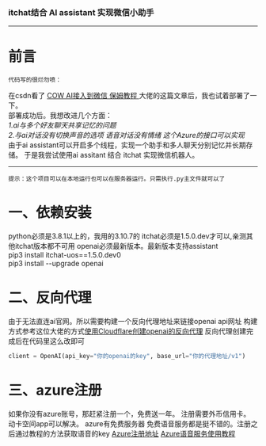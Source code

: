 ### itchat结合 AI assistant 实现微信小助手

---

# 前言
`代码写的很烂勿喷：`

在csdn看了 [COW AI接入到微信 保姆教程 ](https://blog.csdn.net/m0_69655483/article/details/134170135?spm=1001.2014.3001.5501)大佬的这篇文章后，我也试着部署了一下。  
 部署成功后。我想改进几个方面：   
 		*1.ai与多个好友聊天共享记忆的问题*  
 		*2.与ai对话没有切换声音的选项  语音对话没有情绪 这个Azure的接口可以实现*  
 由于ai assistant可以开启多个线程，实现一个助手和多人聊天分别记忆并长期存储。 于是我尝试使用ai assitant 结合 itchat 实现微信机器人。
    
 	 


---

`提示：这个项目可以在本地运行也可以在服务器运行。只需执行.py主文件就可以了`

# 一、依赖安装

 python必须是3.8.1以上的，我用的3.10.7的  itchat必须是1.5.0.dev才可以,亲测其他itchat版本都不可用    openai必须最新版本。最新版本支持assistant    
  pip3 install itchat-uos==1.5.0.dev0  
  pip3 install --upgrade openai  
   
# 二、反向代理
由于无法直连ai官网。所以需要构建一个反向代理地址来链接openai api网址
构建方式参考这位大佬的方式[使用Cloudflare创建openai的反向代理](https://blog.csdn.net/guo_zhen_qian/article/details/134957351?ops_request_misc=%257B%2522request%255Fid%2522%253A%2522170442003016777224489813%2522%252C%2522scm%2522%253A%252220140713.130102334.pc%255Fall.%2522%257D&request_id=170442003016777224489813&biz_id=0&utm_medium=distribute.pc_search_result.none-task-blog-2~all~first_rank_ecpm_v1~rank_v31_ecpm-1-134957351-null-null.142%5Ev99%5Epc_search_result_base6&utm_term=open%E5%8F%8D%E5%90%91%E4%BB%A3%E7%90%86&spm=1018.2226.3001.4187)  反向代理创建完成后在代码里这么改即可

```python
client = OpenAI(api_key="你的openai的key", base_url="你的代理地址/v1")
```

# 三、azure注册
如果你没有azure账号，那赶紧注册一个，免费送一年。 注册需要外币信用卡。 动卡空间app可以解决。  azure有免费服务器 免费语音服务都是挺不错的。注册之后通过教程的方法获取语音的key
[Azure注册地址](https://azure.microsoft.com/zh-cn/get-started/welcome-to-azure/?subscriptionId=fb407ffc-43a6-462d-bb96-4ac955ba76c5)
[Azure语音服务使用教程](https://zhuanlan.zhihu.com/p/627165015?utm_id=0)

